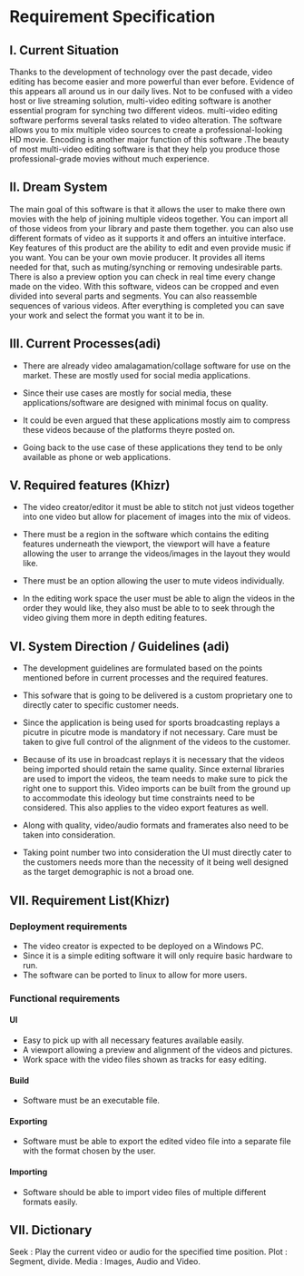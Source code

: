 # Requirement Specification

## I. Current Situation

Thanks to the development of technology over the past decade, video editing has become easier and more powerful than ever before. Evidence of this appears all around us in our daily lives. Not to be confused with a video host or live streaming solution, multi-video editing software is another essential program for synching two different videos. multi-video editing software performs several tasks related to video alteration. The software allows you to mix multiple video sources to create a professional-looking HD movie. Encoding is another major function of this software .The beauty of most multi-video editing software is that they help you produce those professional-grade movies without much experience.

## II. Dream System

The main goal of this software is that it allows the user to make there own movies with the help of joining multiple videos together. You can import all of those videos from your library and paste them together. you can also use different formats of video as it supports it and offers an intuitive interface. Key features of this product are the ability to edit and even provide music if you want. You can be your own movie producer. It provides all items needed for that, such as muting/synching or removing undesirable parts. There is also a preview option you can check in real time every change made on the video. With this software, videos can be cropped and even divided into several parts and segments. You can also reassemble sequences of various videos. After everything is completed you can save your work and select the format you want it to be in.

## III. Current Processes(adi)

- There are already video amalagamation/collage software for use on the market. These are mostly used for social media applications.

- Since their use cases are mostly for social media, these applications/software are designed with minimal focus on quality.

- It could be even argued that these applications mostly aim to compress these videos because of the platforms theyre posted on.

- Going back to the use case of these applications they tend to be only available as phone or web applications.


## V. Required features (Khizr)

- The video creator/editor it must be able to stitch not just videos together into one video but allow for placement   of images into the mix of videos.

- There must be a region in the software which contains the editing features underneath the viewport, the viewport    will have a feature allowing the user to arrange the videos/images in the layout they would like.

- There must be an option allowing the user to mute videos individually.

- In the editing work space the user must be able to align the videos in the order they would like, they also must    be able to to seek through the video giving them more in depth editing features.

## VI. System Direction / Guidelines (adi)

- The development guidelines are formulated based on the points mentioned before in current processes and the required features.

- This sofware that is going to be delivered is a custom proprietary one to directly cater to specific customer needs.

- Since the application is being used for sports broadcasting replays a picutre in picutre mode is mandatory if not necessary. Care must be taken to give full control of the alignment of the videos to the customer.

- Because of its use in broadcast replays it is necessary that the videos being imported should retain the same quality. Since external libraries are used to import the videos, the team needs to make sure to pick the right one to support this.
  Video imports can be built from the ground up to accommodate this ideology but time constraints need to be considered. This also applies to the video export features as well.	

- Along with quality, video/audio formats and framerates also need to be taken into consideration.

- Taking point number two into consideration the UI must directly cater to the customers needs more than the necessity of it being well designed as the target demographic is not a broad one.

## VII. Requirement List(Khizr)

### Deployment requirements
- The video creator is expected to be deployed on a Windows PC.
- Since it is a simple editing software it will only require basic hardware to run.
- The software can be ported to linux to allow for more users.

###  Functional requirements

#### UI

- Easy to pick up with all necessary features available easily.
- A viewport allowing a preview and alignment of the videos and pictures.
- Work space with the video files shown as tracks for easy editing.

#### Build

- Software must be an executable file.

#### Exporting

- Software must be able to export the edited video file into a separate file with the format chosen by the user.

#### Importing

- Software should be able to import video files of multiple different formats easily.

## VII. Dictionary
Seek : Play the current video or audio for the specified time position.
Plot : Segment, divide.
Media : Images, Audio and Video.
